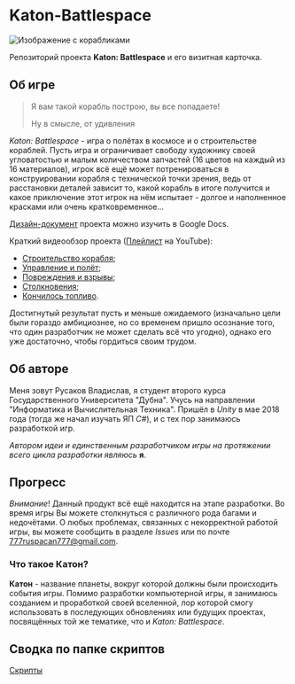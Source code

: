 # Katon-Battlespace

![Изображение с корабликами](https://user-images.githubusercontent.com/75719391/110838119-25363b00-82b3-11eb-9d43-30e02797f9b9.png)

Репозиторий проекта **Katon: Battlespace** и его визитная карточка.

## Об игре
> Я вам такой корабль построю, вы все попадаете!
> 
> Ну в смысле, от удивления
> 
*Katon: Battlespace* - игра о полётах в космосе и о строительстве кораблей. Пусть игра и ограничивает свободу художнику своей угловатостью и малым количеством запчастей (16 цветов на каждый из 16 материалов), игрок всё ещё может потренироваться в конструировании корабля с технической точки зрения, ведь от расстановки деталей зависит то, какой корабль в итоге получится и какое приключение этот игрок на нём испытает - долгое и наполненное красками или очень кратковременное...

[Дизайн-документ](https://docs.google.com/document/d/1HGFJKazQLUXh3KHtl_5YbpAp1U28bYtq7fA64EflLo4/edit?usp=sharing) проекта можно изучить в Google Docs.

Краткий видеообзор проекта ([Плейлист](https://www.youtube.com/watch?v=IGB8aBQnkII&list=PLnRh3_Lo2vupQVoHEfJIGooQYXL504a_A) на YouTube):
- [Строительство корабля](https://www.youtube.com/watch?v=IGB8aBQnkII);
- [Управление и полёт](https://www.youtube.com/watch?v=JcEAleAuhk8);
- [Повреждения и взрывы](https://www.youtube.com/watch?v=x6HCjHZyGGk);
- [Столкновения](https://www.youtube.com/watch?v=Efzp1ict7Ks);
- [Кончилось топливо](https://www.youtube.com/watch?v=A_3YdXi1JRw).

Достигнутый результат пусть и меньше ожидаемого (изначально цели были гораздо амбициознее, но со временем пришло осознание того, что один разработчик не может сделать всё что угодно), однако его уже достаточно, чтобы гордиться своим трудом.

## Об авторе
Меня зовут Русаков Владислав, я студент второго курса Государственного Университета "Дубна". Учусь на направлении "Информатика и Вычислительная Техника".
Пришёл в *Unity* в мае 2018 года (тогда же начал изучать ЯП *C#*), и с тех пор занимаюсь разработкой игр.

*Автором идеи и единственным разработчиком игры на протяжении всего цикла разработки являюсь* **я**.

## Прогресс
*Внимание*! Данный продукт всё ещё находится на этапе разработки. Во время игры Вы можете столкнуться с различного рода багами и недочётами. О любых проблемах, связанных с некорректной работой игры, вы можете сообщить в разделе *Issues* или по почте 777ruspacan777@gmail.com.

### Что такое Катон?
**Катон** - название планеты, вокруг которой должны были происходить события игры. Помимо разработки компьютерной игры, я занимаюсь созданием и проработкой своей вселенной, лор которой смогу использовать в последующих обновлениях или будущих проектах, посвящённых той же тематике, что и *Katon: Battlespace*.

## Сводка по папке скриптов
[Скрипты](..Katon-Battlespace/)

